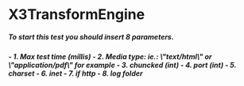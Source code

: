 # X3TransformEngine

<h5>To start this test you should insert 8 parameters.<h5>
-   1. Max test time (millis)
-   2. Media type: ie.: \"text/html\" or \"application/pdf\" for example
-   3. chuncked (int)
-   4. port (int)
-   5. charset
-   6. inet
-   7. if http
-   8. log folder
